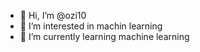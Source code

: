 - 👋 Hi, I’m @ozi10
- 👀 I’m interested in machin learning
- 🌱 I’m currently learning machine learning

